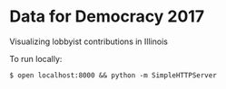 # Data for Democracy 2017
Visualizing lobbyist contributions in Illinois

To run locally:

```
$ open localhost:8000 && python -m SimpleHTTPServer
```


